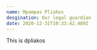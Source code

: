 ```yaml
---
name: Mpampas Pliakos
desgination: Our legal guardian
date: 2020-12-31T10:33:42.489Z
---
```

This is dpliakos